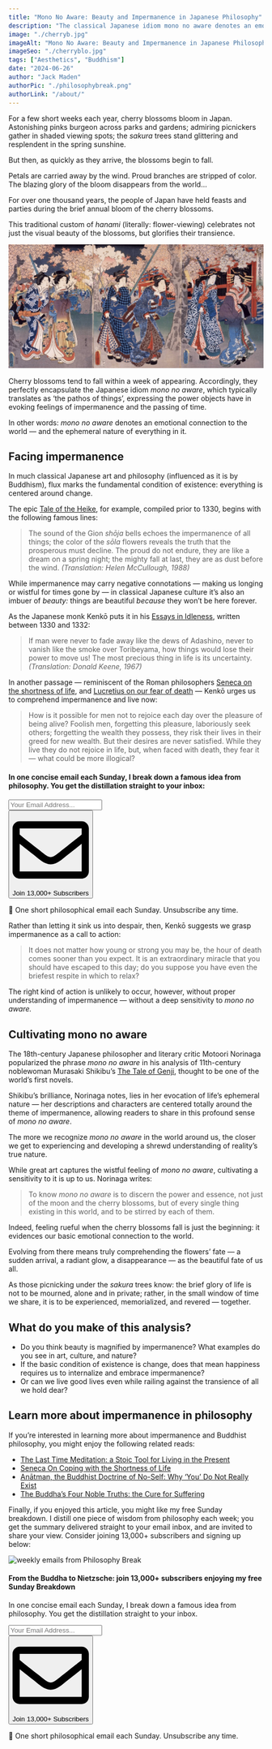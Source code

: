 ```yaml
---
title: "Mono No Aware: Beauty and Impermanence in Japanese Philosophy"
description: "The classical Japanese idiom mono no aware denotes an emotional connection to the world — and the ephemeral nature of everything in it."
image: "./cherryb.jpg"
imageAlt: "Mono No Aware: Beauty and Impermanence in Japanese Philosophy"
imageSeo: "./cherryblo.jpg"
tags: ["Aesthetics", "Buddhism"]
date: "2024-06-26"
author: "Jack Maden"
authorPic: "./philosophybreak.png"
authorLink: "/about/"
---
```


<span class="big-letter">F</span>or a few short weeks each year, cherry blossoms bloom in Japan. Astonishing pinks burgeon across parks and gardens; admiring picnickers gather in shaded viewing spots; the _sakura_ trees stand glittering and resplendent in the spring sunshine.

But then, as quickly as they arrive, the blossoms begin to fall.

Petals are carried away by the wind. Proud branches are stripped of color. The blazing glory of the bloom disappears from the world…

For over one thousand years, the people of Japan have held feasts and parties during the brief annual bloom of the cherry blossoms. 

This traditional custom of _hanami_ (literally: flower-viewing) celebrates not just the visual beauty of the blossoms, but glorifies their transience.

![Cherry Blossom in Full Bloom at Senso-ji Temple, by Utagawa Toyokuni Ⅲ (1786 - 1865)](./cherryblo.jpg "Cherry Blossom in Full Bloom at Senso-ji Temple, by Utagawa Toyokuni Ⅲ (1786 - 1865)")

Cherry blossoms tend to fall within a week of appearing. Accordingly, they perfectly encapsulate the Japanese idiom _mono no aware_, which typically translates as ‘the pathos of things’, expressing the power objects have in evoking feelings of impermanence and the passing of time.

In other words: _mono no aware_ denotes an emotional connection to the world — and the ephemeral nature of everything in it.

## Facing impermanence

<span class="big-letter">I</span>n much classical Japanese art and philosophy (influenced as it is by Buddhism), flux marks the fundamental condition of existence: everything is centered around change. 

The epic <a target="_blank" rel="noopener noreferrer sponsored" href="https://www.amazon.com/Tale-Heike-Penguin-Classics/dp/0143107267?&linkCode=ll1&tag=philosophybre-20&linkId=3507a85f2d90e5efd187fc9fd14b0c23&language=en_US&ref_=as_li_ss_tl">Tale of the Heike</a>, for example, compiled prior to 1330, begins with the following famous lines:

>The sound of the Gion _shōja_ bells echoes the impermanence of all things; the color of the _sōla_ flowers reveals the truth that the prosperous must decline. The proud do not endure, they are like a dream on a spring night; the mighty fall at last, they are as dust before the wind. _(Translation: Helen McCullough, 1988)_

While impermanence may carry negative connotations — making us longing or wistful for times gone by — in classical Japanese culture it’s also an imbuer of _beauty:_ things are beautiful _because_ they won’t be here forever.

As the Japanese monk Kenkō puts it in his <a target="_blank" rel="noopener noreferrer sponsored" href="https://www.amazon.com/Essays-Idleness-Hojoki-Penguin-Classics/dp/0141192100?&linkCode=ll1&tag=philosophybre-20&linkId=873d740bf87967724a178bd77f047775&language=en_US&ref_=as_li_ss_tl">Essays in Idleness</a>, written between 1330 and 1332:

>If man were never to fade away like the dews of Adashino, never to vanish like the smoke over Toribeyama, how things would lose their power to move us! The most precious thing in life is its uncertainty. _(Translation: Donald Keene, 1967)_

In another passage — reminiscent of the Roman philosophers [Seneca on the shortness of life](/articles/seneca-on-coping-with-the-shortness-of-life/), and [Lucretius on our fear of death](/articles/why-death-is-nothing-to-fear-lucretius-epicureanism/) — Kenkō urges us to comprehend impermanence and live now:

>How is it possible for men not to rejoice each day over the pleasure of being alive? Foolish men, forgetting this pleasure, laboriously seek others; forgetting the wealth they possess, they risk their lives in their greed for new wealth. But their desires are never satisfied. While they live they do not rejoice in life, but, when faced with death, they fear it — what could be more illogical?

<!--small subscribe-->
<div class="course-promo darkradial-background subscribe text-center">
    <h4>In one concise email each Sunday, I break down a famous idea from philosophy. You get the distillation straight to your inbox:</h4>
    <div class="small-pad-top">
        <form action="https://app.convertkit.com/forms/5812400/subscriptions" method="post" data-sv-form="5812400" data-uid="be0e52d3c0" data-format="inline" data-version="6" data-options="{&quot;settings&quot;:{&quot;after_subscribe&quot;:{&quot;action&quot;:&quot;message&quot;,&quot;success_message&quot;:&quot;Thank you, philosopher! Your welcome email will land in your inbox shortly.&quot;,&quot;redirect_url&quot;:&quot;https://philosophybreak.com/thank-you/&quot;},&quot;analytics&quot;:{&quot;google&quot;:null,&quot;fathom&quot;:null,&quot;facebook&quot;:null,&quot;segment&quot;:null,&quot;pinterest&quot;:null,&quot;sparkloop&quot;:null,&quot;googletagmanager&quot;:null},&quot;modal&quot;:{&quot;trigger&quot;:&quot;timer&quot;,&quot;scroll_percentage&quot;:null,&quot;timer&quot;:5,&quot;devices&quot;:&quot;all&quot;,&quot;show_once_every&quot;:15},&quot;powered_by&quot;:{&quot;show&quot;:false,&quot;url&quot;:&quot;https://convertkit.com/features/forms?utm_campaign=poweredby&amp;utm_content=form&amp;utm_medium=referral&amp;utm_source=dynamic&quot;},&quot;recaptcha&quot;:{&quot;enabled&quot;:false},&quot;return_visitor&quot;:{&quot;action&quot;:&quot;show&quot;,&quot;custom_content&quot;:&quot;&quot;},&quot;slide_in&quot;:{&quot;display_in&quot;:&quot;bottom_right&quot;,&quot;trigger&quot;:&quot;timer&quot;,&quot;scroll_percentage&quot;:null,&quot;timer&quot;:5,&quot;devices&quot;:&quot;all&quot;,&quot;show_once_every&quot;:15},&quot;sticky_bar&quot;:{&quot;display_in&quot;:&quot;top&quot;,&quot;trigger&quot;:&quot;timer&quot;,&quot;scroll_percentage&quot;:null,&quot;timer&quot;:5,&quot;devices&quot;:&quot;all&quot;,&quot;show_once_every&quot;:15}},&quot;version&quot;:&quot;6&quot;}" min-width="400 500 600 700 800">
        <div data-style="clean"><ul data-element="errors" data-group="alert"></ul><div data-element="fields" data-stacked="false">
            <div>
                <input name="email_address" aria-label="Your Email Address..." placeholder="Your Email Address..." required type="email" />
            </div>
            <button class="button primary" type="submit" data-element="submit"><div><div></div><div></div><div></div></div><span><svg xmlns="http://www.w3.org/2000/svg" viewBox="0 0 512 512"><path d="M464 64H48C21.49 64 0 85.49 0 112v288c0 26.51 21.49 48 48 48h416c26.51 0 48-21.49 48-48V112c0-26.51-21.49-48-48-48zm0 48v40.805c-22.422 18.259-58.168 46.651-134.587 106.49-16.841 13.247-50.201 45.072-73.413 44.701-23.208.375-56.579-31.459-73.413-44.701C106.18 199.465 70.425 171.067 48 152.805V112h416zM48 400V214.398c22.914 18.251 55.409 43.862 104.938 82.646 21.857 17.205 60.134 55.186 103.062 54.955 42.717.231 80.509-37.199 103.053-54.947 49.528-38.783 82.032-64.401 104.947-82.653V400H48z"/></svg>Join 13,000+ Subscribers</span></button>
            </div>
            </div>
        </form>
        <p class="tiny-mar-top no-mar-bottom review-font">💭 One short philosophical email each Sunday. Unsubscribe any time.</p>
    </div>
</div>

Rather than letting it sink us into despair, then, Kenkō suggests we grasp impermanence as a call to action:

>It does not matter how young or strong you may be, the hour of death comes sooner than you expect. It is an extraordinary miracle that you should have escaped to this day; do you suppose you have even the briefest respite in which to relax?

The right kind of action is unlikely to occur, however, without proper understanding of impermanence — without a deep sensitivity to _mono no aware._

## Cultivating mono no aware

<span class="big-letter">T</span>he 18th-century Japanese philosopher and literary critic Motoori Norinaga popularized the phrase _mono no aware_ in his analysis of 11th-century noblewoman Murasaki Shikibu’s <a target="_blank" rel="noopener noreferrer sponsored" href="https://www.amazon.com/Tale-Genji-Penguin-Classics-Deluxe/dp/014243714X?&linkCode=ll1&tag=philosophybre-20&linkId=b8f042505194fcd594d21d6bb987289c&language=en_US&ref_=as_li_ss_tl">The Tale of Genji</a>, thought to be one of the world’s first novels.

Shikibu’s brilliance, Norinaga notes, lies in her evocation of life’s ephemeral nature — her descriptions and characters are centered totally around the theme of impermanence, allowing readers to share in this profound sense of _mono no aware_. 

The more we recognize _mono no aware_ in the world around us, the closer we get to experiencing and developing a shrewd understanding of reality’s true nature.

While great art captures the wistful feeling of _mono no aware_, cultivating a sensitivity to it is up to us. Norinaga writes: 

>To know _mono no aware_ is to discern the power and essence, not just of the moon and the cherry blossoms, but of every single thing existing in this world, and to be stirred by each of them.

Indeed, feeling rueful when the cherry blossoms fall is just the beginning: it evidences our basic emotional connection to the world.

Evolving from there means truly comprehending the flowers’ fate — a sudden arrival, a radiant glow, a disappearance — as the beautiful fate of us all.

As those picnicking under the _sakura_ trees know: the brief glory of life is not to be mourned, alone and in private; rather, in the small window of time we share, it is to be experienced, memorialized, and revered — together.

## What do you make of this analysis?

- Do you think beauty is magnified by impermanence? What examples do you see in art, culture, and nature?
- If the basic condition of existence is change, does that mean happiness requires us to internalize and embrace impermanence?
- Or can we live good lives even while railing against the transience of all we hold dear?

## Learn more about impermanence in philosophy

<span class="big-letter">I</span>f you’re interested in learning more about impermanence and Buddhist philosophy, you might enjoy the following related reads:

- [The Last Time Meditation: a Stoic Tool for Living in the Present](/articles/the-last-time-meditation-a-stoic-tool-for-living-in-the-present/)
- [Seneca On Coping with the Shortness of Life](/articles/seneca-on-coping-with-the-shortness-of-life/)
- [Anātman, the Buddhist Doctrine of No-Self: Why ‘You’ Do Not Really Exist](/articles/anatman-buddhist-doctrine-of-no-self-why-you-do-not-really-exist/)
- [The Buddha’s Four Noble Truths: the Cure for Suffering](/articles/the-buddha-four-noble-truths-the-cure-for-suffering/)

Finally, if you enjoyed this article, you might like my free Sunday breakdown. I distill one piece of wisdom from philosophy each week; you get the summary delivered straight to your email inbox, and are invited to share your view. Consider joining 13,000+ subscribers and signing up below:

<!--big subscribe-->
<div class="course-promo darkradial-background subscribe text-center">
    <img src="/static/6313d50bc32799a6c869239128784c7b/e7f7a/weekly-break.webp" alt="weekly emails from Philosophy Break">
    <h4>From the Buddha to Nietzsche: join 13,000+ subscribers enjoying my free Sunday Breakdown</h4>
    <p class="small-grey-font no-mar-bottom">In one concise email each Sunday, I break down a famous idea from philosophy. You get the distillation straight to your inbox.</p>
    <div class="small-pad-top">
        <form action="https://app.convertkit.com/forms/5812400/subscriptions" method="post" data-sv-form="5812400" data-uid="be0e52d3c0" data-format="inline" data-version="6" data-options="{&quot;settings&quot;:{&quot;after_subscribe&quot;:{&quot;action&quot;:&quot;message&quot;,&quot;success_message&quot;:&quot;Thank you, philosopher! Your welcome email will land in your inbox shortly.&quot;,&quot;redirect_url&quot;:&quot;https://philosophybreak.com/thank-you/&quot;},&quot;analytics&quot;:{&quot;google&quot;:null,&quot;fathom&quot;:null,&quot;facebook&quot;:null,&quot;segment&quot;:null,&quot;pinterest&quot;:null,&quot;sparkloop&quot;:null,&quot;googletagmanager&quot;:null},&quot;modal&quot;:{&quot;trigger&quot;:&quot;timer&quot;,&quot;scroll_percentage&quot;:null,&quot;timer&quot;:5,&quot;devices&quot;:&quot;all&quot;,&quot;show_once_every&quot;:15},&quot;powered_by&quot;:{&quot;show&quot;:false,&quot;url&quot;:&quot;https://convertkit.com/features/forms?utm_campaign=poweredby&amp;utm_content=form&amp;utm_medium=referral&amp;utm_source=dynamic&quot;},&quot;recaptcha&quot;:{&quot;enabled&quot;:false},&quot;return_visitor&quot;:{&quot;action&quot;:&quot;show&quot;,&quot;custom_content&quot;:&quot;&quot;},&quot;slide_in&quot;:{&quot;display_in&quot;:&quot;bottom_right&quot;,&quot;trigger&quot;:&quot;timer&quot;,&quot;scroll_percentage&quot;:null,&quot;timer&quot;:5,&quot;devices&quot;:&quot;all&quot;,&quot;show_once_every&quot;:15},&quot;sticky_bar&quot;:{&quot;display_in&quot;:&quot;top&quot;,&quot;trigger&quot;:&quot;timer&quot;,&quot;scroll_percentage&quot;:null,&quot;timer&quot;:5,&quot;devices&quot;:&quot;all&quot;,&quot;show_once_every&quot;:15}},&quot;version&quot;:&quot;6&quot;}" min-width="400 500 600 700 800">
        <div data-style="clean"><ul data-element="errors" data-group="alert"></ul><div data-element="fields" data-stacked="false">
            <div>
                <input name="email_address" aria-label="Your Email Address..." placeholder="Your Email Address..." required type="email" />
            </div>
            <button class="button primary" type="submit" data-element="submit"><div><div></div><div></div><div></div></div><span><svg xmlns="http://www.w3.org/2000/svg" viewBox="0 0 512 512"><path d="M464 64H48C21.49 64 0 85.49 0 112v288c0 26.51 21.49 48 48 48h416c26.51 0 48-21.49 48-48V112c0-26.51-21.49-48-48-48zm0 48v40.805c-22.422 18.259-58.168 46.651-134.587 106.49-16.841 13.247-50.201 45.072-73.413 44.701-23.208.375-56.579-31.459-73.413-44.701C106.18 199.465 70.425 171.067 48 152.805V112h416zM48 400V214.398c22.914 18.251 55.409 43.862 104.938 82.646 21.857 17.205 60.134 55.186 103.062 54.955 42.717.231 80.509-37.199 103.053-54.947 49.528-38.783 82.032-64.401 104.947-82.653V400H48z"/></svg>Join 13,000+ Subscribers</span></button>
            </div>
            </div>
        </form>
        <p class="tiny-mar-top no-mar-bottom review-font">💭 One short philosophical email each Sunday. Unsubscribe any time.</p>
    </div>
</div>
</div>